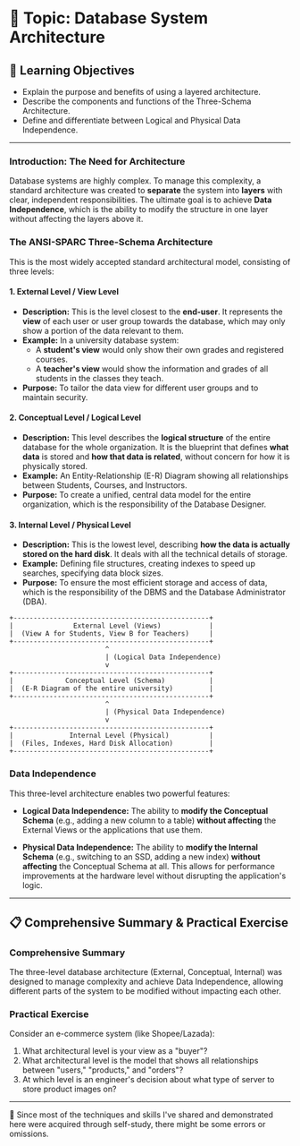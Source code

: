 # 📖 Topic: Database System Architecture

## 🎯 Learning Objectives

- Explain the purpose and benefits of using a layered architecture.
- Describe the components and functions of the Three-Schema Architecture.
- Define and differentiate between Logical and Physical Data Independence.

---

### Introduction: The Need for Architecture

Database systems are highly complex. To manage this complexity, a standard architecture was created to **separate** the system into **layers** with clear, independent responsibilities. The ultimate goal is to achieve **Data Independence**, which is the ability to modify the structure in one layer without affecting the layers above it.

### The ANSI-SPARC Three-Schema Architecture

This is the most widely accepted standard architectural model, consisting of three levels:

#### 1. External Level / View Level
-   **Description:** This is the level closest to the **end-user**. It represents the **view** of each user or user group towards the database, which may only show a portion of the data relevant to them.
-   **Example:** In a university database system:
    -   A **student's view** would only show their own grades and registered courses.
    -   A **teacher's view** would show the information and grades of all students in the classes they teach.
-   **Purpose:** To tailor the data view for different user groups and to maintain security.

#### 2. Conceptual Level / Logical Level
-   **Description:** This level describes the **logical structure** of the entire database for the whole organization. It is the blueprint that defines **what data** is stored and **how that data is related**, without concern for how it is physically stored.
-   **Example:** An Entity-Relationship (E-R) Diagram showing all relationships between Students, Courses, and Instructors.
-   **Purpose:** To create a unified, central data model for the entire organization, which is the responsibility of the Database Designer.

#### 3. Internal Level / Physical Level
-   **Description:** This is the lowest level, describing **how the data is actually stored on the hard disk**. It deals with all the technical details of storage.
-   **Example:** Defining file structures, creating indexes to speed up searches, specifying data block sizes.
-   **Purpose:** To ensure the most efficient storage and access of data, which is the responsibility of the DBMS and the Database Administrator (DBA).

```
+-------------------------------------------------+
|               External Level (Views)            |
|  (View A for Students, View B for Teachers)     |
+-------------------------------------------------+
                        ^
                        | (Logical Data Independence)
                        v
+-------------------------------------------------+
|             Conceptual Level (Schema)           |
|  (E-R Diagram of the entire university)         |
+-------------------------------------------------+
                        ^
                        | (Physical Data Independence)
                        v
+-------------------------------------------------+
|              Internal Level (Physical)          |
|  (Files, Indexes, Hard Disk Allocation)         |
+-------------------------------------------------+
```

### Data Independence

This three-level architecture enables two powerful features:

-   **Logical Data Independence:** The ability to **modify the Conceptual Schema** (e.g., adding a new column to a table) **without affecting** the External Views or the applications that use them.

-   **Physical Data Independence:** The ability to **modify the Internal Schema** (e.g., switching to an SSD, adding a new index) **without affecting** the Conceptual Schema at all. This allows for performance improvements at the hardware level without disrupting the application's logic.

---

## 📋 Comprehensive Summary & Practical Exercise

### Comprehensive Summary

The three-level database architecture (External, Conceptual, Internal) was designed to manage complexity and achieve Data Independence, allowing different parts of the system to be modified without impacting each other.

### Practical Exercise

Consider an e-commerce system (like Shopee/Lazada):
1.  What architectural level is your view as a "buyer"?
2.  What architectural level is the model that shows all relationships between "users," "products," and "orders"?
3.  At which level is an engineer's decision about what type of server to store product images on?

---

📍 Since most of the techniques and skills I've shared and demonstrated here were acquired through self-study, there might be some errors or omissions.
